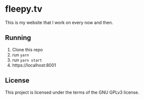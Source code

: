 # fleepy.tv

This is my website that I work on every now and then.

## Running

1. Clone this repo
2. run `yarn`
3. run `yarn start`
4. https://localhost:8001

## License

This project is licensed under the terms of the GNU GPLv3 license.